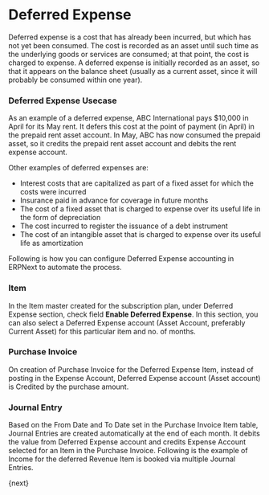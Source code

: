 # Deferred Expense

Deferred expense is a cost that has already been incurred, but which has not yet been consumed. The cost is recorded as an asset until such time as the underlying goods or services are consumed; at that point, the cost is charged to expense. A deferred expense is initially recorded as an asset, so that it appears on the balance sheet (usually as a current asset, since it will probably be consumed within one year).


### Deferred Expense Usecase

As an example of a deferred expense, ABC International pays $10,000 in April for its May rent. It defers this cost at the point of payment (in April) in the prepaid rent asset account. In May, ABC has now consumed the prepaid asset, so it 
credits the prepaid rent asset account and debits the rent expense account.

Other examples of deferred expenses are:

* Interest costs that are capitalized as part of a fixed asset for which the costs were incurred
* Insurance paid in advance for coverage in future months
* The cost of a fixed asset that is charged to expense over its useful life in the form of depreciation
* The cost incurred to register the issuance of a debt instrument
* The cost of an intangible asset that is charged to expense over its useful life as amortization

Following is how you can configure Deferred Expense accounting in ERPNext to automate the process.

### Item

In the Item master created for the subscription plan, under Deferred Expense section, check field **Enable Deferred Expense**. In this section, you can also select a Deferred Expense account (Asset Account, preferably Current Asset) for this particular item and no. of months.


### Purchase Invoice

On creation of Purchase Invoice for the Deferred Expense Item, instead of posting in the Expense Account, Deferred Expense account (Asset account) is Credited by the purchase amount.



### Journal Entry

Based on the From Date and To Date set in the Purchase Invoice Item table, Journal Entries are created automatically at the end of each month. It debits the value from Deferred Expense account and credits Expense Account selected for an Item in the Purchase Invoice. Following is the example of Income for the deferred Revenue Item is booked via multiple Journal Entries.


{next}
